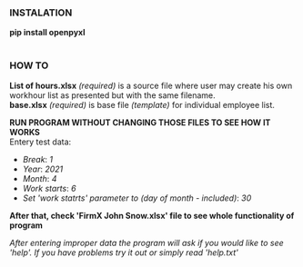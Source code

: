 ### INSTALATION
**pip install openpyxl**  
<br />

### HOW TO
**List of hours.xlsx** *(required)* is a source file where user may create his own workhour list as presented but with the same filename.
<br />
**base.xlsx** *(required)* is base file *(template)* for individual employee list.
<br />

**RUN PROGRAM WITHOUT CHANGING THOSE FILES TO SEE HOW IT WORKS**  
Entery test data:
 - *Break*: *1* 
 - *Year*: *2021*
 - *Month*: *4*
 - *Work starts*: *6*
 - *Set 'work statrts' parameter to (day of month - included)*: *30*
<be />

 **After that, check 'FirmX John Snow.xlsx' file to see whole functionality of program**

*After entering improper data the program will ask if you would like to see 'help'. If you have problems try it out or simply read 'help.txt'*


